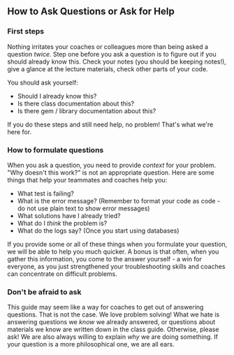 ## How to Ask Questions or Ask for Help

### First steps
Nothing irritates your coaches or colleagues more than being asked a question *twice*. Step one before you ask a question is to figure out if you should already know this. Check your notes (you should be keeping notes!), give a glance at the lecture materials, check other parts of your code.

You should ask yourself:
- Should I already know this?
- Is there class documentation about this?
- Is there gem / library documentation about this?

If you do these steps and still need help, no problem! That's what we're here for.

### How to formulate questions
When you ask a question, you need to provide *context* for your problem. "Why doesn't this work?" is not an appropriate question. Here are some things that help your teammates and coaches help you:
- What test is failing?
- What is the error message? (Remember to format your code as code - do not use plain text to show error messages)
- What solutions have I already tried?
- What do I *think* the problem is?
- What do the logs say? (Once you start using databases)

If you provide some or all of these things when you formulate your question, we will be able to help you much quicker. A bonus is that often, when you gather this information, you come to the answer yourself - a win for everyone, as you just strengthened your troubleshooting skills and coaches can concentrate on difficult problems.

### Don't be afraid to ask
This guide may seem like a way for coaches to get out of answering questions. That is not the case. We love problem solving! What we hate is answering questions we *know* we already answered, or questions about materials we know are written down in the class guide. Otherwise, please ask! We are also always willing to explain *why* we are doing something. If your question is a more philosophical one, we are all ears.
